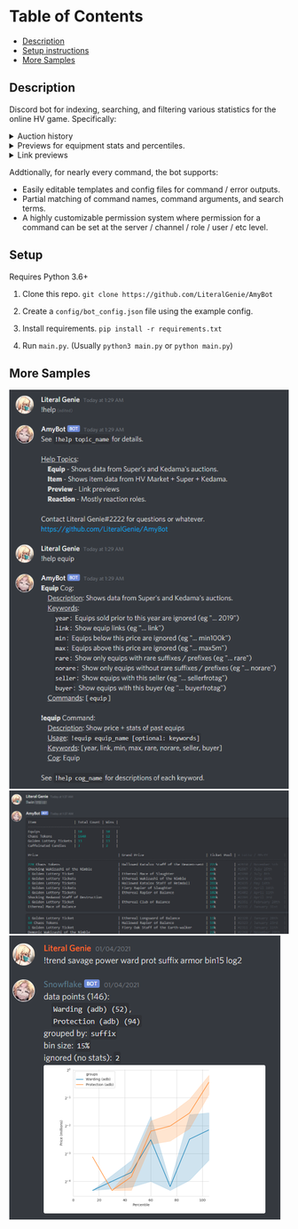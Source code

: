 # Table of Contents

- [Description](#description)
- [Setup instructions](#setup)
- [More Samples](#more-samples)

## Description

Discord bot for indexing, searching, and filtering various statistics for the online HV game. Specifically:
<details><summary>Auction history</summary>
<img src=https://github.com/LiteralGenie/AmyBot/blob/master/readme_files/ex1.png>
</details>
<details><summary>Previews for equipment stats and percentiles.</summary>
<img src=https://github.com/LiteralGenie/AmyBot/blob/master/readme_files/ex2.png>
</details>
<details><summary>Link previews</summary>
<img src=https://github.com/LiteralGenie/AmyBot/blob/master/readme_files/ex3.png>
</details>

Addtionally, for nearly every command, the bot supports:
- Easily editable templates and config files for command / error outputs.
- Partial matching of command names, command arguments, and search terms.
- A highly customizable permission system where permission for a command can be set at the server / channel / role / user / etc level.


## Setup

Requires Python 3.6+

1. Clone this repo. `git clone https://github.com/LiteralGenie/AmyBot`

2. Create a `config/bot_config.json` file using the example config.

3. Install requirements. `pip install -r requirements.txt`

4. Run `main.py`. (Usually `python3 main.py` or `python main.py`)

## More Samples

![](https://github.com/LiteralGenie/AmyBot/blob/master/readme_files/ex_m_1.png)
![](https://github.com/LiteralGenie/AmyBot/blob/master/readme_files/ex_m_2.png)
![](https://github.com/LiteralGenie/AmyBot/blob/master/readme_files/ex_m_3.png)
